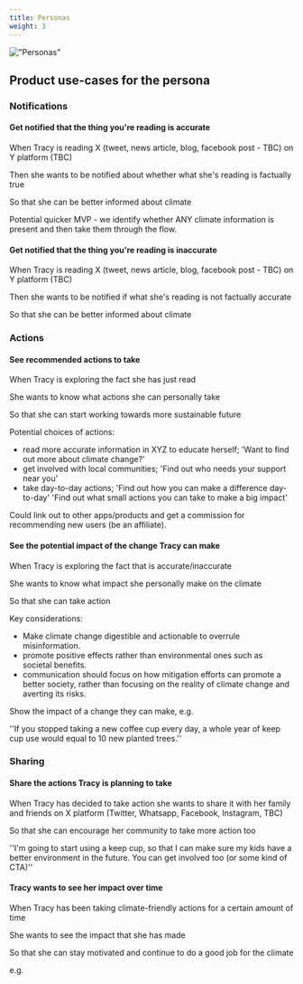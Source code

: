 ```yaml
---
title: Personas
weight: 3
---
```



!["Personas"](images/Climate_misinformation_persona.jpg )

## Product use-cases for the persona

### Notifications

#### Get notified that the thing you're reading is accurate

When Tracy is reading X (tweet, news article, blog, facebook post - TBC) on Y platform (TBC) 

Then she wants to be notified about whether what she's reading is factually true 

So that she can be better informed about climate 

Potential quicker MVP - we identify whether ANY climate information is present and then take them through the flow.

#### Get notified that the thing you're reading is inaccurate

When Tracy is reading X (tweet, news article, blog, facebook post - TBC) on Y platform (TBC) 

Then she wants to be notified if what she's reading is not factually accurate

So that she can be better informed about climate

### Actions
#### See recommended actions to take
When Tracy is exploring the fact she has just read

She wants to know what actions she can personally take

So that she can start working towards more sustainable future 

Potential choices of actions: 

- read more accurate information in XYZ to educate herself; 'Want to find out more about climate change?'
- get involved with local communities; 'Find out who needs your support near you'
- take day-to-day actions; 'Find out how you can make a difference day-to-day' 'Find out what small actions you can take to make a big impact'

Could link out to other apps/products and get a commission for recommending new users (be an affiliate).

#### See the potential impact of the change Tracy can make

When Tracy is exploring the fact that is accurate/inaccurate 

She wants to know what impact she personally make on the climate

So that she can take action 

Key considerations: 

- Make climate change digestible and actionable to overrule misinformation.
- promote positive effects rather than environmental ones such as societal benefits.
- communication should focus on how mitigation efforts can promote a better society, rather than focusing on the reality of climate change and averting its risks.

Show the impact of a change they can make, e.g. 

''If you stopped taking a new coffee cup every day, a whole year of keep cup use would equal to 10 new planted trees.''

### Sharing

#### Share the actions Tracy is planning to take

When Tracy has decided to take action she wants to share it with her family and friends on X platform (Twitter, Whatsapp, Facebook, Instagram, TBC) 

So that she can encourage her community to take more action too

''I'm going to start using a keep cup, so that I can make sure my kids have a better environment in the future. You can get involved too (or some kind of CTA)''

#### Tracy wants to see her impact over time

When Tracy has been taking climate-friendly actions for a certain amount of time 

She wants to see the impact that she has made 

So that she can stay motivated and continue to do a good job for the climate 

e.g.